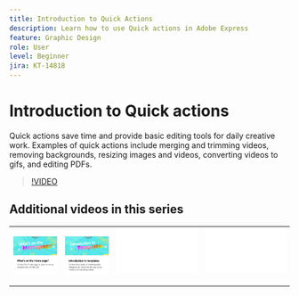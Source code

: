 ```yaml
---
title: Introduction to Quick Actions
description: Learn how to use Quick actions in Adobe Express
feature: Graphic Design
role: User
level: Beginner
jira: KT-14818
---
```

# Introduction to Quick actions

Quick actions save time and provide basic editing tools for daily creative work. Examples of quick actions include merging and trimming videos, removing backgrounds, resizing images and videos, converting videos to gifs, and editing PDFs.

>[!VIDEO](https://video.tv.adobe.com/v/3426925?quality=12&learn=on&hidetitle=true)

## Additional videos in this series

<table style="table-layout:fixed">
<tr>
 <td>
      <a href="get-started.md">
         <img alt="What's on the Home page" src="assets/home-page.png" />
      </a>
 </td>
 <td>
      <a href="introduction-templates.md">
         <img alt="Introduction to Quick actions" src="assets/introduction-templates.png" />
      </a>
 </td>
 <td>
      <img alt="Spacer" src="../assets/Whitespacer.png" />
      <div>
      <br>
   </td>
   <td>
      <img alt="Spacer" src="../assets/Whitespacer.png" />
      <div>
      <br>
   </td>
</tr>
</table>
